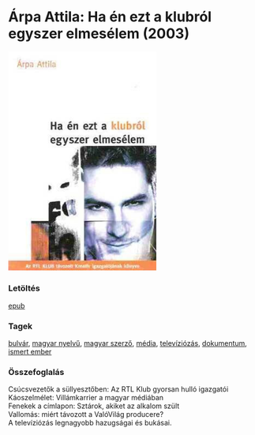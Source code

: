 # <a name="id_517">Árpa Attila: Ha én ezt a klubról egyszer elmesélem (2003)</a>
<img src="https://github.com/BercziSandor/calibre_lib/raw/main/libs/main/Arpa%20Attila/Ha%20en%20ezt%20a%20klubrol%20egyszer%20elmeselem%20%28517%29/cover.jpg" alt="cover" width="300"/>

### Letöltés
[epub](https://github.com/BercziSandor/calibre_lib/raw/main/libs/main/Arpa%20Attila/Ha%20en%20ezt%20a%20klubrol%20egyszer%20elmeselem%20%28517%29/Ha%20en%20ezt%20a%20klubrol%20egyszer%20elm%20-%20Arpa%20Attila.epub)

### Tagek
[bulvár](https://github.com/berczisandor/calibre_lib/libs/main/_tags/bulv%c3%a1r.md), [magyar nyelvű](https://github.com/berczisandor/calibre_lib/libs/main/_tags/magyar%20nyelv%c5%b1.md), [magyar szerző](https://github.com/berczisandor/calibre_lib/libs/main/_tags/magyar%20szerz%c5%91.md), [média](https://github.com/berczisandor/calibre_lib/libs/main/_tags/m%c3%a9dia.md), [televíziózás](https://github.com/berczisandor/calibre_lib/libs/main/_tags/telev%c3%adzi%c3%b3z%c3%a1s.md), [dokumentum](https://github.com/berczisandor/calibre_lib/libs/main/_tags/dokumentum.md), [ismert ember](https://github.com/berczisandor/calibre_lib/libs/main/_tags/ismert%20ember.md)

### Összefoglalás
<div>
<p>Csúcsvezetők a süllyesztőben: Az RTL Klub gyorsan hulló igazgatói<br>Káoszelmélet: Villámkarrier a magyar médiában<br>Fenekek a címlapon: Sztárok, akiket az alkalom szült<br>Vallomás: miért távozott a ValóVilág producere?<br>A televíziózás legnagyobb hazugságai és bukásai.</p></div>


